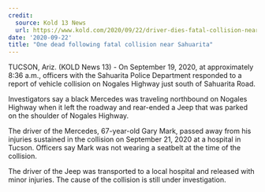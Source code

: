 ```yaml
---
credit:
  source: Kold 13 News
  url: https://www.kold.com/2020/09/22/driver-dies-fatal-collision-near-sahuarita/
date: '2020-09-22'
title: "One dead following fatal collision near Sahuarita"
---
```

TUCSON, Ariz. (KOLD News 13) - On September 19, 2020, at approximately 8:36 a.m., officers with the Sahuarita Police Department responded to a report of vehicle collision on Nogales Highway just south of Sahuarita Road.

Investigators say a black Mercedes was traveling northbound on Nogales Highway when it left the roadway and rear-ended a Jeep that was parked on the shoulder of Nogales Highway.

The driver of the Mercedes, 67-year-old Gary Mark, passed away from his injuries sustained in the collision on September 21, 2020 at a hospital in Tucson. Officers say Mark was not wearing a seatbelt at the time of the collision.

The driver of the Jeep was transported to a local hospital and released with minor injuries. The cause of the collision is still under investigation.
